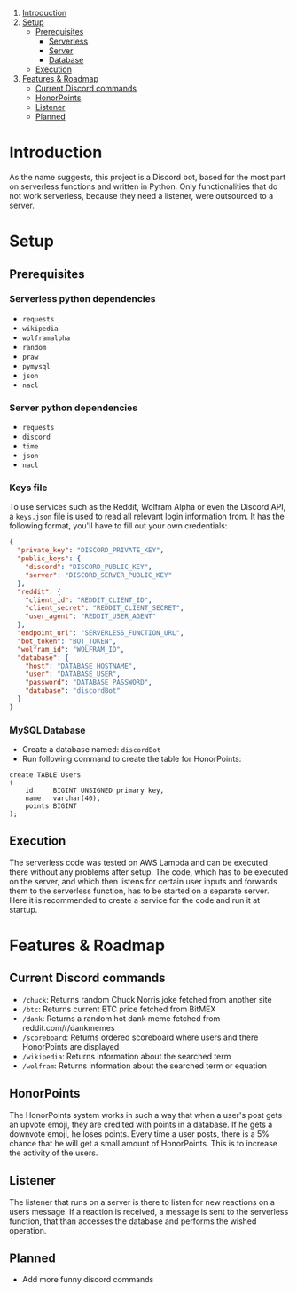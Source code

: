 1. [Introduction](#introduction)
2. [Setup](#setup)
    * [Prerequisites](#prerequisites)
        * [Serverless](#serverless-python-dependencies)
        * [Server](#server-python-dependencies)
        * [Database](#mysql-database)
    * [Execution](#execution)
3. [Features & Roadmap](#features--roadmap)
    * [Current Discord commands](#current-discord-commands)
    * [HonorPoints](#honorpoints)
    * [Listener](#listener)
    * [Planned](#planned)

# Introduction

As the name suggests, this project is a Discord bot, based for the most part on serverless functions and written in
Python. Only functionalities that do not work serverless, because they need a listener, were outsourced to a server.

# Setup

## Prerequisites

### Serverless python dependencies

- `requests`
- `wikipedia`
- `wolframalpha`
- `random`
- `praw`
- `pymysql`
- `json`
- `nacl`

### Server python dependencies

- `requests`
- `discord`
- `time`
- `json`
- `nacl`

### Keys file

To use services such as the Reddit, Wolfram Alpha or even the Discord API, a `keys.json` file is used to read all
relevant login information from. It has the following format, you'll have to fill out your own credentials:

```json
{
  "private_key": "DISCORD_PRIVATE_KEY",
  "public_keys": {
    "discord": "DISCORD_PUBLIC_KEY",
    "server": "DISCORD_SERVER_PUBLIC_KEY"
  },
  "reddit": {
    "client_id": "REDDIT_CLIENT_ID",
    "client_secret": "REDDIT_CLIENT_SECRET",
    "user_agent": "REDDIT_USER_AGENT"
  },
  "endpoint_url": "SERVERLESS_FUNCTION_URL",
  "bot_token": "BOT_TOKEN",
  "wolfram_id": "WOLFRAM_ID",
  "database": {
    "host": "DATABASE_HOSTNAME",
    "user": "DATABASE_USER",
    "password": "DATABASE_PASSWORD",
    "database": "discordBot"
  }
}
```

### MySQL Database

- Create a database named: `discordBot`
- Run following command to create the table for HonorPoints:

```mysql
create TABLE Users
(
    id     BIGINT UNSIGNED primary key,
    name   varchar(40),
    points BIGINT
);
```

## Execution

The serverless code was tested on AWS Lambda and can be executed there without any problems after setup. The code, which
has to be executed on the server, and which then listens for certain user inputs and forwards them to the serverless
function, has to be started on a separate server. Here it is recommended to create a service for the code and run it at
startup.

# Features & Roadmap

## Current Discord commands

- `/chuck`: Returns random Chuck Norris joke fetched from another site
- `/btc`: Returns current BTC price fetched from BitMEX
- `/dank`: Returns a random hot dank meme fetched from reddit.com/r/dankmemes
- `/scoreboard`: Returns ordered scoreboard where users and there HonorPoints are displayed
- `/wikipedia`: Returns information about the searched term
- `/wolfram`: Returns information about the searched term or equation

## HonorPoints

The HonorPoints system works in such a way that when a user's post gets an upvote emoji, they are credited with points
in a database. If he gets a downvote emoji, he loses points. Every time a user posts, there is a 5% chance that he will
get a small amount of HonorPoints. This is to increase the activity of the users.

## Listener

The listener that runs on a server is there to listen for new reactions on a users message. If a reaction is received, a
message is sent to the serverless function, that than accesses the database and performs the wished operation.

## Planned

- Add more funny discord commands 


